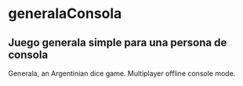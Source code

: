 # generalaConsola
Juego generala simple para una persona de consola
----
Generala, an Argentinian dice game.
Multiplayer offline console mode.
